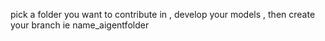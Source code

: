pick a folder you want to contribute in , develop your models , then create your branch 
ie name_aigentfolder